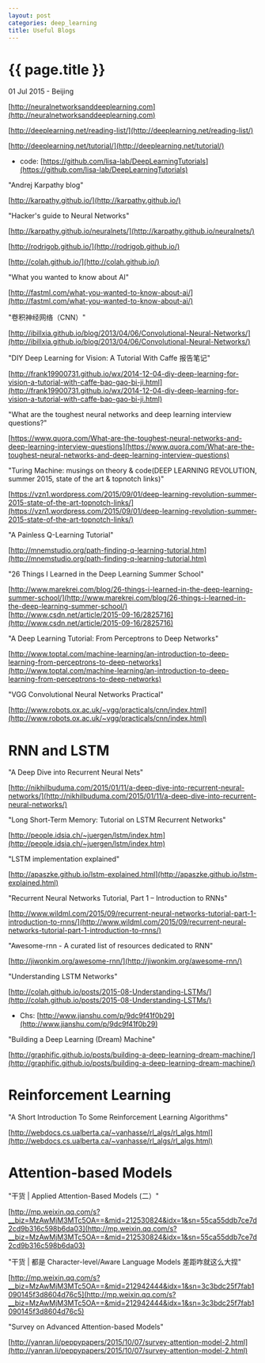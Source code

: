 ```yaml
---
layout: post
categories: deep_learning
title: Useful Blogs
---
```


{{ page.title }}
================

<p class="meta">01 Jul 2015 - Beijing</p>

[http://neuralnetworksanddeeplearning.com](http://neuralnetworksanddeeplearning.com)

[http://deeplearning.net/reading-list/](http://deeplearning.net/reading-list/)

[http://deeplearning.net/tutorial/](http://deeplearning.net/tutorial/)

- code: [https://github.com/lisa-lab/DeepLearningTutorials](https://github.com/lisa-lab/DeepLearningTutorials)

"Andrej Karpathy blog"

[http://karpathy.github.io/](http://karpathy.github.io/)

"Hacker's guide to Neural Networks"

[http://karpathy.github.io/neuralnets/](http://karpathy.github.io/neuralnets/)

[http://rodrigob.github.io/](http://rodrigob.github.io/)

[http://colah.github.io/](http://colah.github.io/)

"What you wanted to know about AI"

[http://fastml.com/what-you-wanted-to-know-about-ai/](http://fastml.com/what-you-wanted-to-know-about-ai/)

"卷积神经网络（CNN）"

[http://ibillxia.github.io/blog/2013/04/06/Convolutional-Neural-Networks/](http://ibillxia.github.io/blog/2013/04/06/Convolutional-Neural-Networks/)

"DIY Deep Learning for Vision: A Tutorial With Caffe 报告笔记"

[http://frank19900731.github.io/wx/2014-12-04-diy-deep-learning-for-vision-a-tutorial-with-caffe-bao-gao-bi-ji.html](http://frank19900731.github.io/wx/2014-12-04-diy-deep-learning-for-vision-a-tutorial-with-caffe-bao-gao-bi-ji.html)

"What are the toughest neural networks and deep learning interview questions?"

[https://www.quora.com/What-are-the-toughest-neural-networks-and-deep-learning-interview-questions](https://www.quora.com/What-are-the-toughest-neural-networks-and-deep-learning-interview-questions)

"Turing Machine: musings on theory & code(DEEP LEARNING REVOLUTION, summer 2015, state of the art & topnotch links)"

[https://vzn1.wordpress.com/2015/09/01/deep-learning-revolution-summer-2015-state-of-the-art-topnotch-links/](https://vzn1.wordpress.com/2015/09/01/deep-learning-revolution-summer-2015-state-of-the-art-topnotch-links/)

"A Painless Q-Learning Tutorial"

[http://mnemstudio.org/path-finding-q-learning-tutorial.htm](http://mnemstudio.org/path-finding-q-learning-tutorial.htm)

"26 Things I Learned in the Deep Learning Summer School"

[http://www.marekrei.com/blog/26-things-i-learned-in-the-deep-learning-summer-school/](http://www.marekrei.com/blog/26-things-i-learned-in-the-deep-learning-summer-school/) <br />
[http://www.csdn.net/article/2015-09-16/2825716](http://www.csdn.net/article/2015-09-16/2825716)

"A Deep Learning Tutorial: From Perceptrons to Deep Networks"

[http://www.toptal.com/machine-learning/an-introduction-to-deep-learning-from-perceptrons-to-deep-networks](http://www.toptal.com/machine-learning/an-introduction-to-deep-learning-from-perceptrons-to-deep-networks)

"VGG Convolutional Neural Networks Practical"

[http://www.robots.ox.ac.uk/~vgg/practicals/cnn/index.html](http://www.robots.ox.ac.uk/~vgg/practicals/cnn/index.html)

# RNN and LSTM

"A Deep Dive into Recurrent Neural Nets"

[http://nikhilbuduma.com/2015/01/11/a-deep-dive-into-recurrent-neural-networks/](http://nikhilbuduma.com/2015/01/11/a-deep-dive-into-recurrent-neural-networks/)

"Long Short-Term Memory: Tutorial on LSTM Recurrent Networks"

[http://people.idsia.ch/~juergen/lstm/index.htm](http://people.idsia.ch/~juergen/lstm/index.htm)

"LSTM implementation explained"

[http://apaszke.github.io/lstm-explained.html](http://apaszke.github.io/lstm-explained.html)

"Recurrent Neural Networks Tutorial, Part 1 – Introduction to RNNs"

[http://www.wildml.com/2015/09/recurrent-neural-networks-tutorial-part-1-introduction-to-rnns/](http://www.wildml.com/2015/09/recurrent-neural-networks-tutorial-part-1-introduction-to-rnns/)

"Awesome-rnn - A curated list of resources dedicated to RNN"

[http://jiwonkim.org/awesome-rnn/](http://jiwonkim.org/awesome-rnn/)

"Understanding LSTM Networks"

[http://colah.github.io/posts/2015-08-Understanding-LSTMs/](http://colah.github.io/posts/2015-08-Understanding-LSTMs/)

- Chs: [http://www.jianshu.com/p/9dc9f41f0b29](http://www.jianshu.com/p/9dc9f41f0b29)

"Building a Deep Learning (Dream) Machine"

[http://graphific.github.io/posts/building-a-deep-learning-dream-machine/](http://graphific.github.io/posts/building-a-deep-learning-dream-machine/)

# Reinforcement Learning

"A Short Introduction To Some Reinforcement Learning Algorithms"

[http://webdocs.cs.ualberta.ca/~vanhasse/rl_algs/rl_algs.html](http://webdocs.cs.ualberta.ca/~vanhasse/rl_algs/rl_algs.html)

# Attention-based Models

"干货 | Applied Attention-Based Models (二）"

[http://mp.weixin.qq.com/s?__biz=MzAwMjM3MTc5OA==&mid=212530824&idx=1&sn=55ca55ddb7ce7d2cd9b316c598b6da03](http://mp.weixin.qq.com/s?__biz=MzAwMjM3MTc5OA==&mid=212530824&idx=1&sn=55ca55ddb7ce7d2cd9b316c598b6da03)

"干货 | 都是 Character-level/Aware Language Models 差距咋就这么大捏"

[http://mp.weixin.qq.com/s?__biz=MzAwMjM3MTc5OA==&mid=212942444&idx=1&sn=3c3bdc25f7fab1090145f3d8604d76c5](http://mp.weixin.qq.com/s?__biz=MzAwMjM3MTc5OA==&mid=212942444&idx=1&sn=3c3bdc25f7fab1090145f3d8604d76c5)

"Survey on Advanced Attention-based Models"

[http://yanran.li/peppypapers/2015/10/07/survey-attention-model-2.html](http://yanran.li/peppypapers/2015/10/07/survey-attention-model-2.html)
